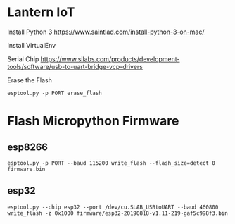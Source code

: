 # Lantern IoT

Install Python 3
https://www.saintlad.com/install-python-3-on-mac/


Install VirtualEnv


Serial Chip
https://www.silabs.com/products/development-tools/software/usb-to-uart-bridge-vcp-drivers

Erase the Flash
```
esptool.py -p PORT erase_flash
```
# Flash Micropython Firmware
## esp8266
```
esptool.py -p PORT --baud 115200 write_flash --flash_size=detect 0 firmware.bin
```
## esp32
```
esptool.py --chip esp32 --port /dev/cu.SLAB_USBtoUART --baud 460800 write_flash -z 0x1000 firmware/esp32-20190818-v1.11-219-gaf5c998f3.bin  
```